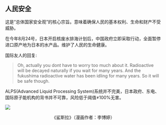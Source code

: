 ## 人民安全

<div grid="~ cols-2 gap-4">

<div text-sm>

这是“总体国家安全观”的核心宗旨。意味着确保人民的基本权利、生命和财产不受威胁。

在今年8月24号，日本开启核废水排海计划后，中国政府立即采取行动，全面暂停进口原产地为日本的水产品。维护了人民的生命健康。

国际友人的回复:

> Oh, actually you dont have to worry too much about it. Radioactive will be decayed naturally if you wait for many years. And the fukushima radioactive water has been idling for many years. So it will be safe though.

ALPS(Advanced Liquid Processing System)系统并不完美，日本政府、东电、国际原子能机构的背书并不可靠，风险低于阈值≠100%无害。

</div>

<div flex flex-col justify-center items-center mx-12>

![](https://vip2.loli.io/2023/11/04/L1ZkPzlXJHdxSf3.webp)

<center text-sm>《鲨斯拉》（漫画作者：李博婷）</center>

</div>

</div>

<!-- 

人民安全意味着确保人民的基本权利、生命和财产不受侵犯。

在今年暑假末尾时，日本开始排放核废水。中国政府当机立断，全面暂停进口日本的水产品，维护了人民的生命健康。

前一段时间我和我的一位国际友人（这位国际友人目前在日本的京都）聊天时谈到了这个话题。和他的交谈中，可以体会到其实身处日本的普通人
没有过于担心排放核废水会影响他们的身体健康。在和我的几轮对话后，他也表现出了对日本东电的不信任，我最后让他放平心态，活在当下。

日本处理核废水的ALPS(Advanced Liquid Processing System)系统处理后的核废水并不一定百分百无害，国际原子能机构认为其风险低于阈值。但并没有明确地指明百分百没风险。风险需要时间的检验。因此中国政府的果断行动是值得肯定的。
 -->

